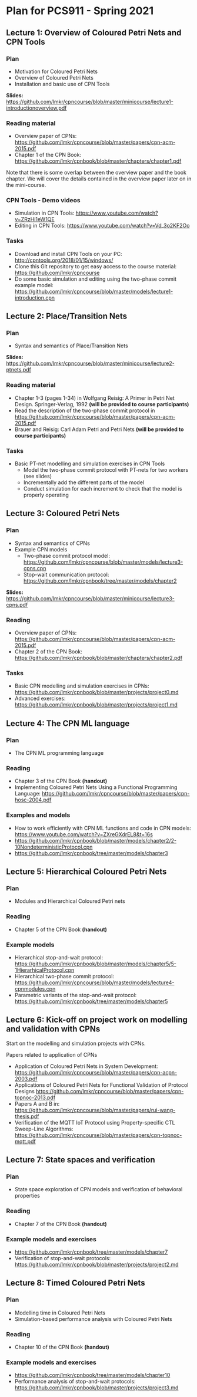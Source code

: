 # Plan for PCS911 - Spring 2021

## Lecture 1: Overview of Coloured Petri Nets and CPN Tools

### Plan

- Motivation for Coloured Petri Nets
- Overview of Coloured Petri Nets
- Installation and basic use of CPN Tools

**Slides:** https://github.com/lmkr/cpncourse/blob/master/minicourse/lecture1-introductionoverview.pdf

### Reading material

- Overview paper of CPNs: https://github.com/lmkr/cpncourse/blob/master/papers/cpn-acm-2015.pdf
- Chapter 1 of the CPN Book: https://github.com/lmkr/cpnbook/blob/master/chapters/chapter1.pdf

Note that there is some overlap between the overview paper and the book chapter. We will cover the details contained in the overview paper later on in the mini-course.

### CPN Tools - Demo videos

- Simulation in CPN Tools: https://www.youtube.com/watch?v=ZRzHi1eW1QE
- Editing in CPN Tools: https://www.youtube.com/watch?v=Vd_3o2KF2Oo

### Tasks

- Download and install CPN Tools on your PC: http://cpntools.org/2018/01/15/windows/
- Clone this Git repository to get easy access to the course material: https://github.com/lmkr/cpncourse
- Do some basic simulation and editing using the two-phase commit example model: https://github.com/lmkr/cpncourse/blob/master/models/lecture1-introduction.cpn

## Lecture 2: Place/Transition Nets

### Plan

- Syntax and semantics of Place/Transition Nets

**Slides:** https://github.com/lmkr/cpncourse/blob/master/minicourse/lecture2-ptnets.pdf

### Reading material

- Chapter 1-3 (pages 1-34) in Wolfgang Reisig: A Primer in Petri Net Design. Springer-Verlag, 1992 **(will be provided to course participants)**
- Read the description of the two-phase commit protocol in https://github.com/lmkr/cpncourse/blob/master/papers/cpn-acm-2015.pdf
- Brauer and Reisig: Carl Adam Petri and Petri Nets **(will be provided to course participants)**

### Tasks

- Basic PT-net modelling and simulation exercises in CPN Tools
  - Model the two-phase commit protocol with PT-nets for two workers (see slides)
  - Incrementally add the different parts of the model
  - Conduct simulation for each increment to check that the model is properly operating

## Lecture 3: Coloured Petri Nets

### Plan

- Syntax and semantics of CPNs
- Example CPN models
    - Two-phase commit protocol model: https://github.com/lmkr/cpncourse/blob/master/models/lecture3-cpns.cpn
    - Stop-wait communication protocol: https://github.com/lmkr/cpnbook/tree/master/models/chapter2

**Slides:**
https://github.com/lmkr/cpncourse/blob/master/minicourse/lecture3-cpns.pdf

### Reading

- Overview paper of CPNs: https://github.com/lmkr/cpncourse/blob/master/papers/cpn-acm-2015.pdf
- Chapter 2 of the CPN Book: https://github.com/lmkr/cpnbook/blob/master/chapters/chapter2.pdf

### Tasks

- Basic CPN modelling and simulation exercises in CPNs: https://github.com/lmkr/cpnbook/blob/master/projects/project0.md
- Advanced exercises: https://github.com/lmkr/cpnbook/blob/master/projects/project1.md

## Lecture 4: The CPN ML language

### Plan

- The CPN ML programming language

### Reading

- Chapter 3 of the CPN Book **(handout)**
- Implementing Coloured Petri Nets
Using a Functional Programming Language: https://github.com/lmkr/cpncourse/blob/master/papers/cpn-hosc-2004.pdf

### Examples and models

- How to work efficiently with CPN ML functions and code in CPN models: https://www.youtube.com/watch?v=ZXreGXdrEL8&t=16s
- https://github.com/lmkr/cpnbook/blob/master/models/chapter2/2-10NondeterministicProtocol.cpn
- https://github.com/lmkr/cpnbook/tree/master/models/chapter3

## Lecture 5: Hierarchical Coloured Petri Nets

### Plan

- Modules and Hierarchical Coloured Petri nets

### Reading

- Chapter 5 of the CPN Book **(handout)**

### Example models

- Hierarchical stop-and-wait protocol: https://github.com/lmkr/cpnbook/blob/master/models/chapter5/5-1HierarhicalProtocol.cpn
- Hierarchical two-phase commit protocol: https://github.com/lmkr/cpncourse/blob/master/models/lecture4-cpnmodules.cpn
- Parametric variants of the stop-and-wait protocol: https://github.com/lmkr/cpnbook/tree/master/models/chapter5

## Lecture 6: Kick-off on project work on modelling and validation with CPNs

Start on the modelling and simulation projects with CPNs.

Papers related to application of CPNs

- Application of Coloured Petri Nets in System Development: https://github.com/lmkr/cpncourse/blob/master/papers/cpn-acpn-2003.pdf
- Applications of Coloured Petri Nets for Functional Validation of Protocol Designs https://github.com/lmkr/cpncourse/blob/master/papers/cpn-topnoc-2013.pdf
- Papers A and B in: https://github.com/lmkr/cpncourse/blob/master/papers/rui-wang-thesis.pdf
- Verification of the MQTT IoT Protocol using Property-specific CTL Sweep-Line Algorithms: https://github.com/lmkr/cpncourse/blob/master/papers/cpn-topnoc-mqtt.pdf

## Lecture 7: State spaces and verification

### Plan

- State space exploration of CPN models and verification of behavioral properties

### Reading

- Chapter 7 of the CPN Book **(handout)**

### Example models and exercises

- https://github.com/lmkr/cpnbook/tree/master/models/chapter7
- Verification of stop-and-wait protocols: https://github.com/lmkr/cpnbook/blob/master/projects/project2.md

## Lecture 8: Timed Coloured Petri Nets

### Plan

- Modelling time in Coloured Petri Nets
- Simulation-based performance analysis with Coloured Petri Nets

### Reading

- Chapter 10 of the CPN Book **(handout)**

### Example models and exercises

- https://github.com/lmkr/cpnbook/tree/master/models/chapter10 
- Performance analysis of stop-and-wait protocols: https://github.com/lmkr/cpnbook/blob/master/projects/project3.md
